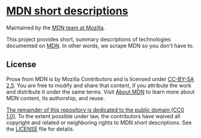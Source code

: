 # [MDN short descriptions](https://github.com/mdn/short-descriptions)

Maintained by the [MDN team at Mozilla](https://wiki.mozilla.org/MDN).

This project provides short, summary descriptions of technologies documented on
[MDN](https://developer.mozilla.org/). In other words, we scrape MDN so you
don't have to.

## License

Prose from MDN is by Mozilla Contributors and is licensed under [CC-BY-SA
2.5](http://creativecommons.org/licenses/by-sa/2.5/). You are free to modify and
share that content, if you attribute the work and distribute it under the same
terms. Visit [About
MDN](https://developer.mozilla.org/en-US/docs/MDN/About#Using_MDN_Web_Docs_content)
to learn more about MDN content, its authorship, and reuse.

[The remainder of this repository is dedicated to the public domain (CC0
1.0)](http://creativecommons.org/publicdomain/zero/1.0/). To the extent
possible under law, the contributors have waived all copyright and related or
neighboring rights to MDN short descriptions. See the [LICENSE](LICENSE) file
for details.
